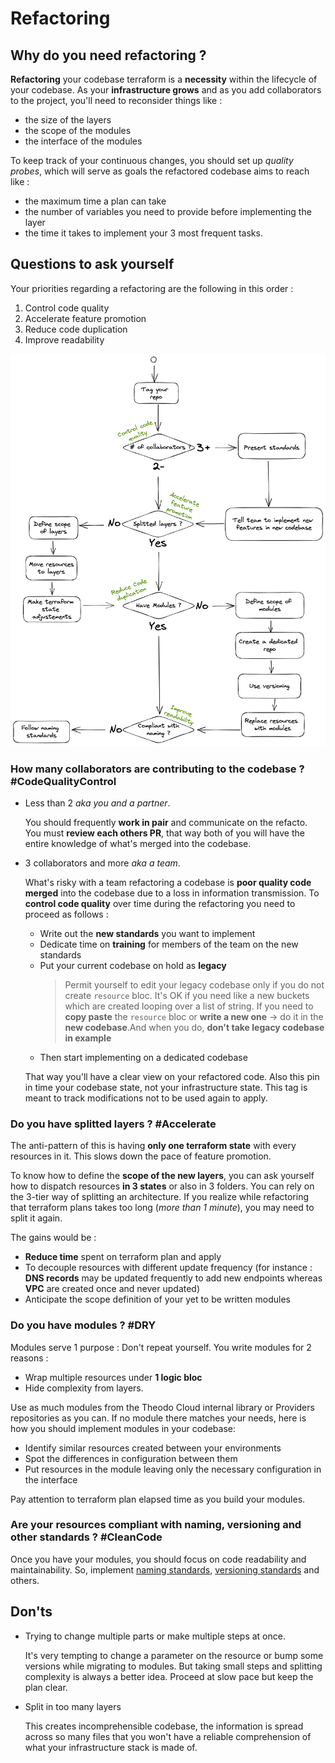 # Refactoring

## Why do you need refactoring ?

**Refactoring** your codebase terraform is a **necessity** within the lifecycle of your codebase.
As your **infrastructure grows** and as you add collaborators to the project, you'll need to reconsider things like :

- the size of the layers
- the scope of the modules
- the interface of the modules

To keep track of your continuous changes, you should set up _quality probes_, which will serve as goals the refactored codebase aims to reach like :

- the maximum time a plan can take
- the number of variables you need to provide before implementing the layer
- the time it takes to implement your 3 most frequent tasks.

## Questions to ask yourself

Your priorities regarding a refactoring are the following in this order :

1. Control code quality
2. Accelerate feature promotion
3. Reduce code duplication
4. Improve readability

![refacto_decision_tree](assets/img/refacto_decision_tree.png)

### How many collaborators are contributing to the codebase ? #CodeQualityControl

- Less than 2 _aka you and a partner_.

  You should frequently **work in pair** and communicate on the refacto. You must **review each others PR**, that way both of you will have the entire knowledge of what's merged into the codebase.

- 3 collaborators and more _aka a team_.

  What's risky with a team refactoring a codebase is **poor quality code merged** into the codebase due to a loss in information transmission. To **control code quality** over time during the refactoring you need to proceed as follows :

  - Write out the **new standards** you want to implement
  - Dedicate time on **training** for members of the team on the new standards
  - Put your current codebase on hold as **legacy**
    > Permit yourself to edit your legacy codebase only if you do not create `resource` bloc.
    > It's OK if you need like a new buckets which are created looping over a list of string.
    > If you need to **copy paste** the `resource` bloc or **write a new one** -> do it in the **new codebase**.And when you do, **don't take legacy codebase in example**
  - Then start implementing on a dedicated codebase

  That way you'll have a clear view on your refactored code. Also this pin in time your codebase state, not your infrastructure state. This tag is meant to track modifications not to be used again to apply.

### Do you have splitted layers ? #Accelerate

The anti-pattern of this is having **only one terraform state** with every resources in it. This slows down the pace of feature promotion.

To know how to define the **scope of the new layers**, you can ask yourself how to dispatch resources **in 3 states** or also in 3 folders. You can rely on the 3-tier way of splitting an architecture. If you realize while refactoring that terraform plans takes too long (_more than 1 minute_), you may need to split it again.

The gains would be :

- **Reduce time** spent on terraform plan and apply
- To decouple resources with different update frequency (for instance : **DNS records** may be updated frequently to add new endpoints whereas **VPC** are created once and never updated)
- Anticipate the scope definition of your yet to be written modules

### Do you have modules ? #DRY

Modules serve 1 purpose : Don't repeat yourself. You write modules for 2 reasons :

- Wrap multiple resources under **1 logic bloc**
- Hide complexity from layers.

Use as much modules from the Theodo Cloud internal library or Providers repositories as you can. If no module there matches your needs, here is how you should implement modules in your codebase:

- Identify similar resources created between your environments
- Spot the differences in configuration between them
- Put resources in the module leaving only the necessary configuration in the interface

Pay attention to terraform plan elapsed time as you build your modules.

### Are your resources compliant with naming, versioning and other standards ? #CleanCode

Once you have your modules, you should focus on code readability and maintainability. So, implement [naming standards](./terraform_naming.md), [versioning standards](./terraform_versioning.md) and others.

## Don'ts

- Trying to change multiple parts or make multiple steps at once.

  It's very tempting to change a parameter on the resource or bump some versions while migrating to modules. But taking small steps and splitting complexity is always a better idea. Proceed at slow pace but keep the plan clear.

- Split in too many layers

  This creates incomprehensible codebase, the information is spread across so many files that you won't have a reliable comprehension of what your infrastructure stack is made of.
